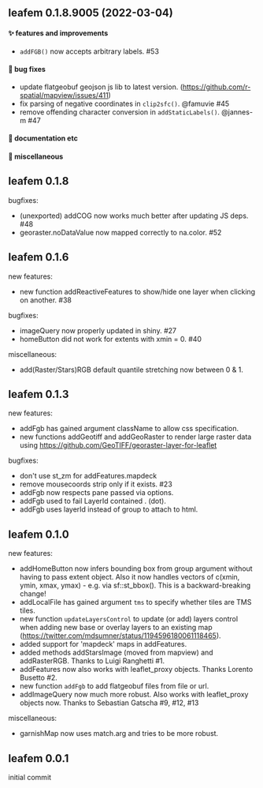 ## leafem 0.1.8.9005 (2022-03-04)

#### ✨ features and improvements

  * `addFGB()` now accepts arbitrary labels. #53

#### 🐛 bug fixes

  * update flatgeobuf geojson js lib to latest version. (https://github.com/r-spatial/mapview/issues/411)
  * fix parsing of negative coordinates in `clip2sfc()`. @famuvie #45
  * remove offending character conversion in `addStaticLabels()`. @jannes-m #47

#### 💬 documentation etc

#### 🍬 miscellaneous


## leafem 0.1.8

bugfixes:

  * (unexported) addCOG now works much better after updating JS deps. #48
  * georaster.noDataValue now mapped correctly to na.color. #52

## leafem 0.1.6

new features:

  * new function addReactiveFeatures to show/hide one layer when clicking on another. #38
  
bugfixes:

  * imageQuery now properly updated in shiny. #27
  * homeButton did not work for extents with xmin = 0. #40
  
miscellaneous:

  * add(Raster/Stars)RGB default quantile stretching now between 0 & 1.


## leafem 0.1.3

new features:

  * addFgb has gained argument className to allow css specification.
  * new functions addGeotiff and addGeoRaster to render large raster data using https://github.com/GeoTIFF/georaster-layer-for-leaflet

bugfixes:
  
  * don't use st_zm for addFeatures.mapdeck
  * remove mousecoords strip only if it exists. #23
  * addFgb now respects pane passed via options.
  * addFgb used to fail LayerId contained . (dot).
  * addFgb uses layerId instead of group to attach to html.

## leafem 0.1.0

new features:

  * addHomeButton now infers bounding box from group argument without having to pass extent object. Also it now handles vectors of c(xmin, ymin, xmax, ymax) - e.g. via sf::st_bbox(). This is a backward-breaking change!
  * addLocalFile has gained argument `tms` to specify whether tiles are TMS tiles.
  * new function `updateLayersControl` to update (or add) layers control when adding new base or overlay layers to an existing map (https://twitter.com/mdsumner/status/1194596180061118465).
  * added support for 'mapdeck' maps in addFeatures.
  * added methods addStarsImage (moved from mapview) and addRasterRGB. Thanks to Luigi Ranghetti #1.
  * addFeatures now also works with leaflet_proxy objects. Thanks Lorento Busetto #2.
  * new function `addFgb` to add flatgeobuf files from file or url.
  * addImageQuery now much more robust. Also works with leaflet_proxy objects now. Thanks to Sebastian Gatscha #9, #12, #13
  
miscellaneous:

  * garnishMap now uses match.arg and tries to be more robust.

## leafem 0.0.1

initial commit
